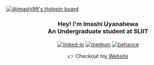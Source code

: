 [![@imashi99's Holopin board](https://holopin.io/api/user/board?user=imashi99)](https://holopin.io/@imashi99)

<div align="center">
  
<!-- ![Your Repository's Stats](https://contrib.rocks/image?repo=MadhaviImashi/LMS_frontend) -->
  
<h3>Hey! I'm Imashi Uyanahewa <br>An Undergraduate student at SLIIT</h3> 
 

[<img align="center" alt="linked-in" src="https://img.shields.io/badge/linkedin-%230077B5.svg?&style=for-the-badge&logo=linkedin&logoColor=white" />](https://www.linkedin.com/in/madhaviuyanahewa/)
  [<img align="center" alt="medium" target="_blank" src="https://img.shields.io/badge/medium-%2312100E.svg?&style=for-the-badge&logo=medium&logoColor=white" />](https://medium.com/@madhaviuyanahewa)
  [<img align="center" alt="behance" target="_blank" src="https://img.shields.io/badge/-Behance-%232C3454?style=for-the-badge&logo=behance&logoColor=white" />](https://www.behance.net/madhaviuyanahe)
  
  <!--![Your Repository's Stats](https://github-readme-stats.vercel.app/api?username=MadhaviImashi&show_icons=true&theme=radical) -->
  
 👉 Checkout my<a href="https://imashiuyanahewa.netlify.app" target="_blank"> Website</a>
  
</div>







  

